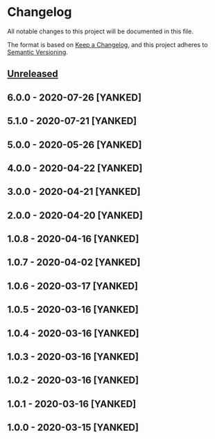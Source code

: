 # Changelog
All notable changes to this project will be documented in this file.

The format is based on [Keep a Changelog](https://keepachangelog.com/en/1.0.0/),
and this project adheres to [Semantic Versioning](https://semver.org/spec/v2.0.0.html).

## [Unreleased]

## 6.0.0 - 2020-07-26 [YANKED]

## 5.1.0 - 2020-07-21 [YANKED]

## 5.0.0 - 2020-05-26 [YANKED]

## 4.0.0 - 2020-04-22 [YANKED]

## 3.0.0 - 2020-04-21 [YANKED]

## 2.0.0 - 2020-04-20 [YANKED]

## 1.0.8 - 2020-04-16 [YANKED]

## 1.0.7 - 2020-04-02 [YANKED]

## 1.0.6 - 2020-03-17 [YANKED]

## 1.0.5 - 2020-03-16 [YANKED]

## 1.0.4 - 2020-03-16 [YANKED]

## 1.0.3 - 2020-03-16 [YANKED]

## 1.0.2 - 2020-03-16 [YANKED]

## 1.0.1 - 2020-03-16 [YANKED]

## 1.0.0 - 2020-03-15 [YANKED]
[Unreleased]: https://github.com/geut/socket-signal-websocket/compare/v6.0.0...HEAD
